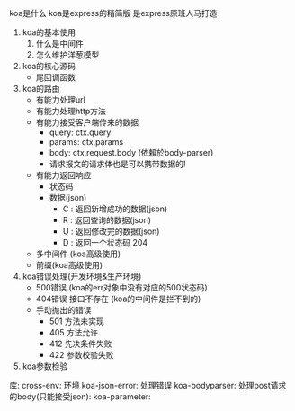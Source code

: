 koa是什么
  koa是express的精简版
  是express原班人马打造

1. koa的基本使用
   1. 什么是中间件
   2. 怎么维护洋葱模型
2. koa的核心源码
   - 尾回调函数
3. koa的路由
    * 有能力处理url
    * 有能力处理http方法
    * 有能力接受客户端传来的数据
        - query: ctx.query
        - params: ctx.params
        - body: ctx.request.body (依賴於body-parser)
        - 请求报文的请求体也是可以携带数据的!
    * 有能力返回响应
        * 状态码
        * 数据(json)
            - C : 返回新增成功的数据(json)
            - R : 返回查询的数据(json)
            - U : 返回修改完的数据(json)
            - D : 返回一个状态码 204
    * 多中间件 (koa高级使用)
    * 前缀(koa高级使用)
4. koa错误处理(开发环境&生产环境)
    * 500错误 (koa的err对象中没有对应的500状态码)
    * 404错误 接口不存在 (koa的中间件是拦不到的)
    * 手动抛出的错误
        - 501 方法未实现 
        - 405 方法允许
        - 412 先决条件失败
        - 422 参数校验失败
5. koa参数检验

库:
  cross-env: 环境
  koa-json-error: 处理错误
  koa-bodyparser: 处理post请求的body(只能接受json): 
  koa-parameter: 


